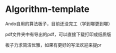 # Algorithm-template
Ando自用的算法板子，目前还没完工（学到哪更到哪）

pdf文件夹中有导出的pdf，可以直接下载打印成纸质版

板子力求简洁优雅，如果有更好的写法欢迎来提pr
